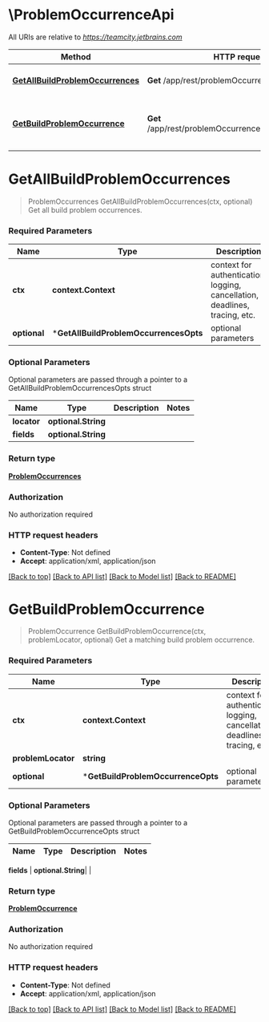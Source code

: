 # \ProblemOccurrenceApi

All URIs are relative to *https://teamcity.jetbrains.com*

Method | HTTP request | Description
------------- | ------------- | -------------
[**GetAllBuildProblemOccurrences**](ProblemOccurrenceApi.md#GetAllBuildProblemOccurrences) | **Get** /app/rest/problemOccurrences | Get all build problem occurrences.
[**GetBuildProblemOccurrence**](ProblemOccurrenceApi.md#GetBuildProblemOccurrence) | **Get** /app/rest/problemOccurrences/{problemLocator} | Get a matching build problem occurrence.


# **GetAllBuildProblemOccurrences**
> ProblemOccurrences GetAllBuildProblemOccurrences(ctx, optional)
Get all build problem occurrences.



### Required Parameters

Name | Type | Description  | Notes
------------- | ------------- | ------------- | -------------
 **ctx** | **context.Context** | context for authentication, logging, cancellation, deadlines, tracing, etc.
 **optional** | ***GetAllBuildProblemOccurrencesOpts** | optional parameters | nil if no parameters

### Optional Parameters
Optional parameters are passed through a pointer to a GetAllBuildProblemOccurrencesOpts struct

Name | Type | Description  | Notes
------------- | ------------- | ------------- | -------------
 **locator** | **optional.String**|  | 
 **fields** | **optional.String**|  | 

### Return type

[**ProblemOccurrences**](problemOccurrences.md)

### Authorization

No authorization required

### HTTP request headers

 - **Content-Type**: Not defined
 - **Accept**: application/xml, application/json

[[Back to top]](#) [[Back to API list]](../README.md#documentation-for-api-endpoints) [[Back to Model list]](../README.md#documentation-for-models) [[Back to README]](../README.md)

# **GetBuildProblemOccurrence**
> ProblemOccurrence GetBuildProblemOccurrence(ctx, problemLocator, optional)
Get a matching build problem occurrence.



### Required Parameters

Name | Type | Description  | Notes
------------- | ------------- | ------------- | -------------
 **ctx** | **context.Context** | context for authentication, logging, cancellation, deadlines, tracing, etc.
  **problemLocator** | **string**|  | 
 **optional** | ***GetBuildProblemOccurrenceOpts** | optional parameters | nil if no parameters

### Optional Parameters
Optional parameters are passed through a pointer to a GetBuildProblemOccurrenceOpts struct

Name | Type | Description  | Notes
------------- | ------------- | ------------- | -------------

 **fields** | **optional.String**|  | 

### Return type

[**ProblemOccurrence**](problemOccurrence.md)

### Authorization

No authorization required

### HTTP request headers

 - **Content-Type**: Not defined
 - **Accept**: application/xml, application/json

[[Back to top]](#) [[Back to API list]](../README.md#documentation-for-api-endpoints) [[Back to Model list]](../README.md#documentation-for-models) [[Back to README]](../README.md)

